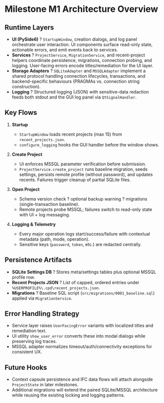 # Milestone M1 Architecture Overview

## Runtime Layers
- **UI (PySide6)** ? `StartupWindow`, creation dialogs, and log panel orchestrate user interaction. UI components surface read-only state, actionable errors, and emit events back to services.
- **Services** ? `ProjectService`, `MigrationService`, and recent-project helpers coordinate persistence, migrations, connection probing, and logging. User-facing errors encode titles/remediation for the UI layer.
- **Storage Adapters** ? `SQLiteAdapter` and `MSSQLAdapter` implement a shared protocol handling connection lifecycles, transactions, and backend-specific behaviours (PRAGMAs vs. connection string construction).
- **Logging** ? Structured logging (JSON) with sensitive-data redaction feeds both stdout and the GUI log panel via `QtSignalHandler`.

## Key Flows
1. **Startup**
   - `StartupWindow` loads recent projects (max 15) from `recent_projects.json`.
   - `configure_logging` hooks the GUI handler before the window shows.

2. **Create Project**
   - UI enforces MSSQL parameter verification before submission.
   - `ProjectService.create_project` runs baseline migration, seeds settings, persists remote profile (without password), and updates recents. Failures trigger cleanup of partial SQLite files.

3. **Open Project**
   - Schema version check ? optional backup warning ? migrations (single-transaction baseline).
   - Remote projects probe MSSQL; failures switch to read-only state with UI + log messaging.

4. **Logging & Telemetry**
   - Every major operation logs start/success/failure with contextual metadata (path, mode, operation).
   - Sensitive keys (`password`, `token`, etc.) are redacted centrally.

## Persistence Artifacts
- **SQLite Settings DB** ? Stores meta/settings tables plus optional MSSQL profile row.
- **Recent Projects JSON** ? List of capped, ordered entries under `%USERPROFILE%\.cpd\recent_projects.json`.
- **Migrations** ? Baseline SQL script (`src/migrations/0001_baseline.sql`) applied via `MigrationService`.

## Error Handling Strategy
- Service layer raises `UserFacingError` variants with localized titles and remediation text.
- UI utility `show_user_error` converts these into modal dialogs while preserving log traces.
- MSSQL adapter normalizes timeout/auth/connectivity exceptions for consistent UX.

## Future Hooks
- Context capsule persistence and IFC data flows will attach alongside `ProjectState` in later milestones.
- Additional migrations will extend the paired SQLite/MSSQL architecture while reusing the existing locking and logging patterns.
